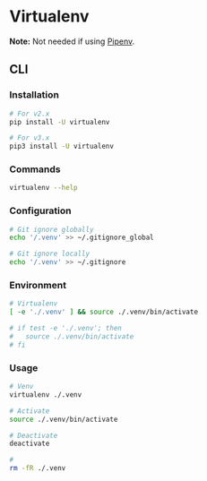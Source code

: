 # Virtualenv

**Note:** Not needed if using [Pipenv](/pipenv.md).

## CLI

### Installation

```sh
# For v2.x
pip install -U virtualenv

# For v3.x
pip3 install -U virtualenv
```

### Commands

```sh
virtualenv --help
```

### Configuration

```sh
# Git ignore globally
echo '/.venv' >> ~/.gitignore_global

# Git ignore locally
echo '/.venv' >> ~/.gitignore
```

### Environment

```sh
# Virtualenv
[ -e './.venv' ] && source ./.venv/bin/activate

# if test -e './.venv'; then
#   source ./.venv/bin/activate
# fi
```

### Usage

```sh
# Venv
virtualenv ./.venv

# Activate
source ./.venv/bin/activate

# Deactivate
deactivate

#
rm -fR ./.venv
```

